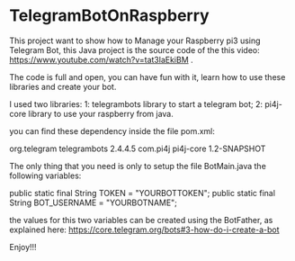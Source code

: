 # TelegramBotOnRaspberry

This project want to show how to Manage your Raspberry pi3 using Telegram Bot, this Java project is the source code of the this video: https://www.youtube.com/watch?v=tat3laEkiBM .

The code is full and open, you can have fun with it, learn how to use these libraries and create your bot.

I used two libraries:
	1: telegrambots library to start a telegram bot;
	2: pi4j-core library to use your raspberry from java.
	
you can find these dependency inside the file pom.xml:

<dependencies>
        <dependency>
            <groupId>org.telegram</groupId>
            <artifactId>telegrambots</artifactId>
            <version>2.4.4.5</version>
        </dependency>
        <dependency>
            <groupId>com.pi4j</groupId>
                <artifactId>pi4j-core</artifactId>
            <version>1.2-SNAPSHOT</version>
        </dependency>
    </dependencies>
	

The only thing that you need is only to setup the file BotMain.java the following variables:

public static final String TOKEN = "YOURBOTTOKEN";
public static final String BOT_USERNAME = "YOURBOTNAME";

the values for this two variables can be created using the BotFather, as explained here: https://core.telegram.org/bots#3-how-do-i-create-a-bot



Enjoy!!!


